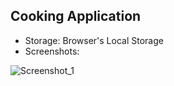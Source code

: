 ## Cooking Application ##

- Storage: Browser's Local Storage
- Screenshots:

![Screenshot_1](https://user-images.githubusercontent.com/43339813/112062458-a5d52100-8b68-11eb-862b-8583ba7b0fc1.png)
